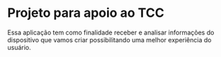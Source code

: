 # Projeto para apoio ao TCC
Essa aplicação tem como finalidade receber e analisar informações do dispositivo que vamos criar possibilitando uma melhor experiência do usuário.
